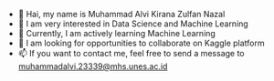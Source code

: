 - 👋 Hai, my name is Muhammad Alvi Kirana Zulfan Nazal
- 👀 I am very interested in Data Science and Machine Learning
- 🌱 Currently, I am actively learning Machine Learning
- 💞️ I am looking for opportunities to collaborate on Kaggle platform
- 📫 If you want to contact me, feel free to send a message to muhammadalvi.23339@mhs.unes.ac.id
